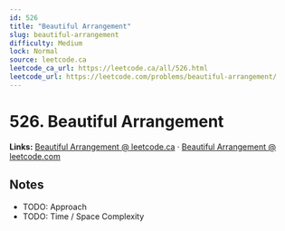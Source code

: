 ```yaml
--- 
id: 526
title: "Beautiful Arrangement"
slug: beautiful-arrangement
difficulty: Medium
lock: Normal
source: leetcode.ca
leetcode_ca_url: https://leetcode.ca/all/526.html
leetcode_url: https://leetcode.com/problems/beautiful-arrangement/
---
```


# 526. Beautiful Arrangement

**Links:** [Beautiful Arrangement @ leetcode.ca](https://leetcode.ca/all/526.html) · [Beautiful Arrangement @ leetcode.com](https://leetcode.com/problems/beautiful-arrangement/)

## Notes
- TODO: Approach
- TODO: Time / Space Complexity
